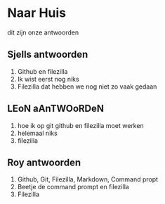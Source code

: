 
# Naar Huis
dit zijn onze antwoorden
## Sjells antwoorden


1. Github en filezilla
2. Ik wist eerst nog niks 
3. Filezilla dat hebben we nog niet zo vaak gedaan 


 


## LEoN aAnTWOoRDeN
1. hoe ik op git github en filezilla moet werken
2. helemaal niks
3. filezilla 


## Roy antwoorden
1. Github, Git, Filezilla, Markdown, Command propt
2. Beetje de command prompt en filezilla
3. Filezilla
